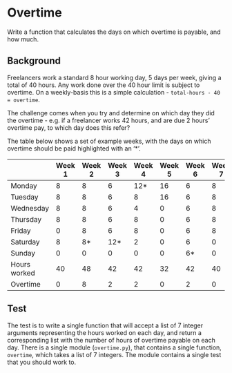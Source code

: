 # Overtime

Write a function that calculates the days on which overtime is payable, and how much.

## Background

Freelancers work a standard 8 hour working day, 5 days per week, giving a total of 40 hours. Any work done over the 40 hour limit is subject to overtime. On a weekly-basis this is a simple calculation - `total-hours - 40 = overtime`.

The challenge comes when you try and determine on which day they did the overtime - e.g. if a freelancer works 42 hours, and are due 2 hours’ overtime pay, to which day does this refer?

The table below shows a set of example weeks, with the days on which overtime should be paid highlighted with an ‘*’.

| | Week 1 |  Week 2 | Week 3 | Week 4 | Week 5 | Week 6 | Week 7|
| - |  - |  - |   - | -- | -- |  -|  -|
| Monday |  8 |   8 |   6 |   12* |  16 |  6|   8|
| Tuesday | 8 |   8 |   6 |   8 |   16 |  6|   8|
| Wednesday |   8 |   8 |   6 |   4 |   0 |   6|   8|
| Thursday |    8 |   8 |   6 |   8 |   0 |   6|   8|
| Friday |  0 |   8 |   6 |   8 |   0 |   6|   8|
| Saturday |    8 |   8* |   12* |  2 |   0 |   6|   0|
| Sunday |  0 |   0 |   0 |   0 |   0 |   6*|   0|
| Hours worked |    40 |  48 |  42 |  42 |  32|  42|  40 |
| Overtime |    0 |   8 |   2 |   2 |   0 |   2|   0|

## Test

The test is to write a single function that will accept a list of 7 integer arguments representing the hours worked on each day, and return a corresponding list with the number of hours of overtime payable on each day. There is a single module (`overtime.py`), that contains a single function, `overtime`, which takes a list of 7 integers. The module contains a single test that you should work to.
